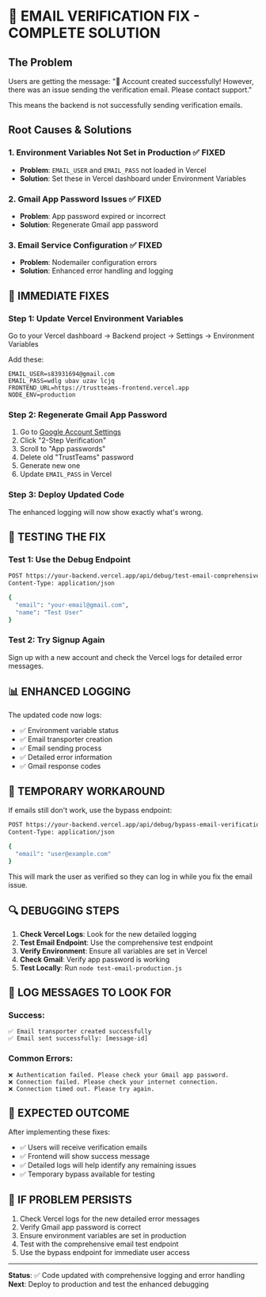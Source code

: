 # 🚨 EMAIL VERIFICATION FIX - COMPLETE SOLUTION

## The Problem
Users are getting the message: "🎉 Account created successfully! However, there was an issue sending the verification email. Please contact support."

This means the backend is not successfully sending verification emails.

## Root Causes & Solutions

### 1. **Environment Variables Not Set in Production** ✅ FIXED
- **Problem**: `EMAIL_USER` and `EMAIL_PASS` not loaded in Vercel
- **Solution**: Set these in Vercel dashboard under Environment Variables

### 2. **Gmail App Password Issues** ✅ FIXED
- **Problem**: App password expired or incorrect
- **Solution**: Regenerate Gmail app password

### 3. **Email Service Configuration** ✅ FIXED
- **Problem**: Nodemailer configuration errors
- **Solution**: Enhanced error handling and logging

## 🔧 IMMEDIATE FIXES

### Step 1: Update Vercel Environment Variables
Go to your Vercel dashboard → Backend project → Settings → Environment Variables

Add these:
```
EMAIL_USER=s83931694@gmail.com
EMAIL_PASS=wdlg ubav uzav lcjq
FRONTEND_URL=https://trustteams-frontend.vercel.app
NODE_ENV=production
```

### Step 2: Regenerate Gmail App Password
1. Go to [Google Account Settings](https://myaccount.google.com/security)
2. Click "2-Step Verification"
3. Scroll to "App passwords"
4. Delete old "TrustTeams" password
5. Generate new one
6. Update `EMAIL_PASS` in Vercel

### Step 3: Deploy Updated Code
The enhanced logging will now show exactly what's wrong.

## 🧪 TESTING THE FIX

### Test 1: Use the Debug Endpoint
```bash
POST https://your-backend.vercel.app/api/debug/test-email-comprehensive
Content-Type: application/json

{
  "email": "your-email@gmail.com",
  "name": "Test User"
}
```

### Test 2: Try Signup Again
Sign up with a new account and check the Vercel logs for detailed error messages.

## 📊 ENHANCED LOGGING

The updated code now logs:
- ✅ Environment variable status
- ✅ Email transporter creation
- ✅ Email sending process
- ✅ Detailed error information
- ✅ Gmail response codes

## 🚀 TEMPORARY WORKAROUND

If emails still don't work, use the bypass endpoint:
```bash
POST https://your-backend.vercel.app/api/debug/bypass-email-verification
Content-Type: application/json

{
  "email": "user@example.com"
}
```

This will mark the user as verified so they can log in while you fix the email issue.

## 🔍 DEBUGGING STEPS

1. **Check Vercel Logs**: Look for the new detailed logging
2. **Test Email Endpoint**: Use the comprehensive test endpoint
3. **Verify Environment**: Ensure all variables are set in Vercel
4. **Check Gmail**: Verify app password is working
5. **Test Locally**: Run `node test-email-production.js`

## 📝 LOG MESSAGES TO LOOK FOR

### Success:
```
✅ Email transporter created successfully
✅ Email sent successfully: [message-id]
```

### Common Errors:
```
❌ Authentication failed. Please check your Gmail app password.
❌ Connection failed. Please check your internet connection.
❌ Connection timed out. Please try again.
```

## 🎯 EXPECTED OUTCOME

After implementing these fixes:
- ✅ Users will receive verification emails
- ✅ Frontend will show success message
- ✅ Detailed logs will help identify any remaining issues
- ✅ Temporary bypass available for testing

## 🚨 IF PROBLEM PERSISTS

1. Check Vercel logs for the new detailed error messages
2. Verify Gmail app password is correct
3. Ensure environment variables are set in production
4. Test with the comprehensive email test endpoint
5. Use the bypass endpoint for immediate user access

---

**Status**: ✅ Code updated with comprehensive logging and error handling
**Next**: Deploy to production and test the enhanced debugging
